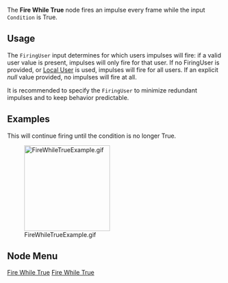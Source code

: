 <languages></languages>

The **Fire While True** node fires an impulse every frame while the
input `Condition` is True.

## Usage

The `FiringUser` input determines for which users impulses will fire: if
a valid user value is present, impulses will only fire for that user. If
no FiringUser is provided, or [Local
User](Local_User_(Protoflux_node) "wikilink") is used, impulses will
fire for all users. If an explicit *null* value provided, no impulses
will fire at all.

It is recommended to specify the `FiringUser` to minimize redundant
impulses and to keep behavior predictable.

## Examples

This will continue firing until the condition is no longer True.

<figure>
<img src="FireWhileTrueExample.gif" title="FireWhileTrueExample.gif" width="200" alt="FireWhileTrueExample.gif" /><figcaption aria-hidden="true">FireWhileTrueExample.gif</figcaption>
</figure>

## Node Menu

[Fire While True](Category:Protoflux{{#translation:}} "wikilink") [Fire
While True](Category:Protoflux:Flow{{#translation:}} "wikilink")